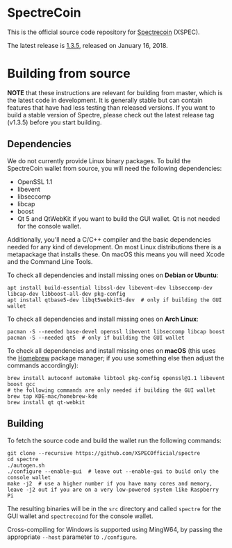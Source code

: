 SpectreCoin
===========

This is the official source code repository for [Spectrecoin](https://spectreproject.io/) (XSPEC).

The latest release is [1.3.5](https://github.com/XSPECOfficial/spectre/releases/tag/v1.3.5), released on January 16, 2018.

Building from source
====================

**NOTE** that these instructions are relevant for building from master, which is the latest code in development. It is generally stable but can contain features that have had less testing than released versions. If you want to build a stable version of Spectre, please check out the latest release tag (v1.3.5) before you start building.

Dependencies
------------

We do not currently provide Linux binary packages. To build the SpectreCoin wallet from source, you will need the following dependencies:

 * OpenSSL 1.1
 * libevent
 * libseccomp
 * libcap
 * boost
 * Qt 5 and QtWebKit if you want to build the GUI wallet. Qt is not needed for the console wallet.

Additionally, you'll need a C/C++ compiler and the basic dependencies needed for any kind of development. On most Linux distributions there is a metapackage that installs these. On macOS this means you will need Xcode and the Command Line Tools.

To check all dependencies and install missing ones on **Debian or Ubuntu**:

    apt install build-essential libssl-dev libevent-dev libseccomp-dev libcap-dev libboost-all-dev pkg-config
    apt install qtbase5-dev libqt5webkit5-dev  # only if building the GUI wallet

To check all dependencies and install missing ones on **Arch Linux**:

    pacman -S --needed base-devel openssl libevent libseccomp libcap boost
    pacman -S --needed qt5  # only if building the GUI wallet

To check all dependencies and install missing ones on **macOS** (this uses the [Homebrew](https://brew.sh/) package manager; if you use something else then adjust the commands accordingly):

    brew install autoconf automake libtool pkg-config openssl@1.1 libevent boost gcc
    # the following commands are only needed if building the GUI wallet
    brew tap KDE-mac/homebrew-kde
    brew install qt qt-webkit

Building
--------

To fetch the source code and build the wallet run the following commands:

    git clone --recursive https://github.com/XSPECOfficial/spectre
    cd spectre
    ./autogen.sh
    ./configure --enable-gui  # leave out --enable-gui to build only the console wallet
    make -j2  # use a higher number if you have many cores and memory, leave -j2 out if you are on a very low-powered system like Raspberry Pi

The resulting binaries will be in the `src` directory and called `spectre` for the GUI wallet and `spectrecoind` for the console wallet.

Cross-compiling for Windows is supported using MingW64, by passing the appropriate `--host` parameter to `./configure`.
